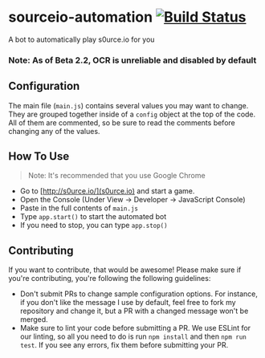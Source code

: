 # sourceio-automation [![Build Status](https://travis-ci.org/snollygolly/sourceio-automation.svg?branch=master)](https://travis-ci.org/snollygolly/sourceio-automation)

A bot to automatically play s0urce.io for you

### Note: As of Beta 2.2, OCR is unreliable and disabled by default

## Configuration

The main file (`main.js`) contains several values you may want to change.  They are grouped together inside of a `config` object at the top of the code.  All of them are commented, so be sure to read the comments before changing any of the values.

## How To Use

> Note: It's recommended that you use Google Chrome

* Go to [http://s0urce.io/](s0urce.io) and start a game.
* Open the Console (Under View -> Developer -> JavaScript Console)
* Paste in the full contents of `main.js`
* Type `app.start()` to start the automated bot
* If you need to stop, you can type `app.stop()`

## Contributing

If you want to contribute, that would be awesome!  Please make sure if you're contributing, you're following the following guidelines:

* Don't submit PRs to change sample configuration options.  For instance, if you don't like the message I use by default, feel free to fork my repository and change it, but a PR with a changed message won't be merged.
* Make sure to lint your code before submitting a PR.  We use ESLint for our linting, so all you need to do is run `npm install` and then `npm run test`.  If you see any errors, fix them before submitting your PR.
